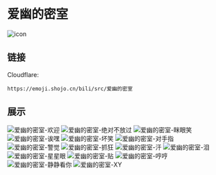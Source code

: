 # 爱幽的密室
![icon](https://emoji.shojo.cn/bili/src/爱幽的密室/icon.png)
## 链接
Cloudflare:
```
https://emoji.shojo.cn/bili/src/爱幽的密室
```
## 展示
![爱幽的密室-欢迎](https://emoji.shojo.cn/bili/src/爱幽的密室/爱幽的密室-欢迎.png)
![爱幽的密室-绝对不放过](https://emoji.shojo.cn/bili/src/爱幽的密室/爱幽的密室-绝对不放过.png)
![爱幽的密室-眯眼笑](https://emoji.shojo.cn/bili/src/爱幽的密室/爱幽的密室-眯眼笑.png)
![爱幽的密室-诶嘿](https://emoji.shojo.cn/bili/src/爱幽的密室/爱幽的密室-诶嘿.png)
![爱幽的密室-坏笑](https://emoji.shojo.cn/bili/src/爱幽的密室/爱幽的密室-坏笑.png)
![爱幽的密室-对手指](https://emoji.shojo.cn/bili/src/爱幽的密室/爱幽的密室-对手指.png)
![爱幽的密室-警觉](https://emoji.shojo.cn/bili/src/爱幽的密室/爱幽的密室-警觉.png)
![爱幽的密室-抓狂](https://emoji.shojo.cn/bili/src/爱幽的密室/爱幽的密室-抓狂.png)
![爱幽的密室-汗](https://emoji.shojo.cn/bili/src/爱幽的密室/爱幽的密室-汗.png)
![爱幽的密室-泪](https://emoji.shojo.cn/bili/src/爱幽的密室/爱幽的密室-泪.png)
![爱幽的密室-星星眼](https://emoji.shojo.cn/bili/src/爱幽的密室/爱幽的密室-星星眼.png)
![爱幽的密室-贴](https://emoji.shojo.cn/bili/src/爱幽的密室/爱幽的密室-贴.png)
![爱幽的密室-哼哼](https://emoji.shojo.cn/bili/src/爱幽的密室/爱幽的密室-哼哼.png)
![爱幽的密室-静静看你](https://emoji.shojo.cn/bili/src/爱幽的密室/爱幽的密室-静静看你.png)
![爱幽的密室-XY](https://emoji.shojo.cn/bili/src/爱幽的密室/爱幽的密室-XY.png)
